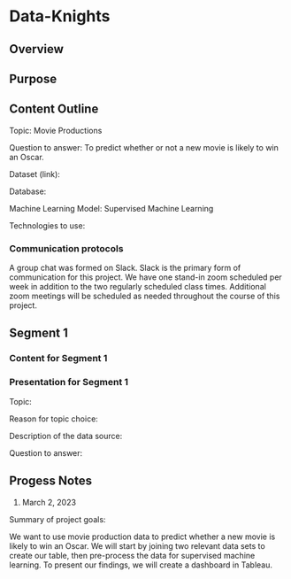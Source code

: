 # Data-Knights

## Overview

## Purpose

## Content Outline

Topic: Movie Productions

Question to answer: To predict whether or not a new movie is likely to win an Oscar. 

Dataset (link):

Database:

Machine Learning Model: Supervised Machine Learning

Technologies to use:

### Communication protocols
A group chat was formed on Slack. Slack is the primary form of communication for this project. We have one stand-in zoom scheduled per week in addition to the two regularly scheduled class times. Additional zoom meetings will be scheduled as needed throughout the course of this project.

## Segment 1


### Content for Segment 1

### Presentation for Segment 1

Topic: 

Reason for topic choice:

Description of the data source:

Question to answer:

## Progess Notes
1. March 2, 2023

Summary of project goals:

We want to use movie production data to predict whether a new movie is likely to win an Oscar. We will start by joining two relevant data sets to create our table, then pre-process the data for supervised machine learning. To present our findings, we will create a dashboard in Tableau.
